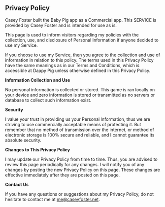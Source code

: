 ## Privacy Policy

Casey Foster built the Baby Pig app as a Commercial app. This SERVICE is provided by Casey Foster and is intended for use as is.

This page is used to inform visitors regarding my policies with the collection, use, and disclosure of Personal Information if anyone decided to use my Service.

If you choose to use my Service, then you agree to the collection and use of information in relation to this policy. 
The terms used in this Privacy Policy have the same meanings as in our Terms and Conditions, which is accessible at Dappy Pig unless otherwise defined in this Privacy Policy.

**Information Collection and Use**

No personal information is collected or stored. This game is ran locally on your device and zero information is stored or transmitted as no servers or database to collect such information exist.


**Security**

I value your trust in providing us your Personal Information, thus we are striving to use commercially acceptable means of protecting it. But remember that no method of transmission over the internet, or method of electronic storage is 100% secure and reliable, and I cannot guarantee its absolute security.


**Changes to This Privacy Policy**

I may update our Privacy Policy from time to time. Thus, you are advised to review this page periodically for any changes. I will notify you of any changes by posting the new Privacy Policy on this page. These changes are effective immediately after they are posted on this page.

**Contact Us**

If you have any questions or suggestions about my Privacy Policy, do not hesitate to contact me at me@caseyfoster.net.
